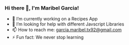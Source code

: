 ### Hi there 👋, I'm Maribel Garcia!

<!--
**Mbravo36/Mbravo36** is a ✨ _special_ ✨ repository because its `README.md` (this file) appears on your GitHub profile.

Here are some ideas to get you started:

- 🔭 I’m currently working on ...
- 🌱 I’m currently learning ...
- 👯 I’m looking to collaborate on ...
- 🤔 I’m looking for help with ...
- 💬 Ask me about ...
- 📫 How to reach me: ...
- 😄 Pronouns: ...
- ⚡ Fun fact: ...
-->
- 🔭 I’m currently working on a Recipes App
- 🤔 I’m looking for help with different Javscript Libraries
- 📫 How to reach me: garcia.maribel.tx92@gmail.com
- ⚡ Fun fact: We never stop learning

